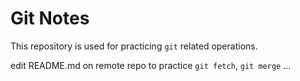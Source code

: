 # Git Notes

This repository is used for practicing `git` related operations.

edit README.md on remote repo to practice `git fetch`, `git merge` ...
